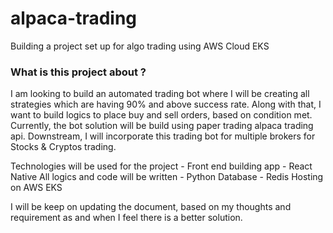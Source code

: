 # alpaca-trading
Building a project set up for algo trading using AWS Cloud EKS

### What is this project about ? ###
I am looking to build an automated trading bot where I will be creating all strategies which are having 90% and above success rate. 
Along with that, I want to build logics to place buy and sell orders, based on condition met.
Currently, the bot solution will be build using paper trading alpaca trading api.
Downstream, I will incorporate this trading bot for multiple brokers for Stocks & Cryptos trading.

Technologies will be used for the project -
Front end building app - React Native
All logics and code will be written - Python
Database - Redis
Hosting on AWS EKS

I will be keep on updating the document, based on my thoughts and requirement as and when I feel there is a better solution.


